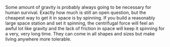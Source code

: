 Some amount of gravity is probably always going to be necessary for human survival. Exactly how much is still an open question, but the cheapest way to get it in space is by spinning. If you build a reasonably large space station and set it spinning, the centrifugal force will feel an awful lot like gravity and the lack of friction in space will keep it spinning for a very, very long time. They can come in all shapes and sizes but make living anywhere more tolerable.